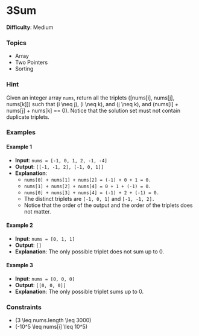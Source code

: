 # 3Sum

**Difficulty**: Medium

### Topics

- Array
- Two Pointers
- Sorting

### Hint

Given an integer array `nums`, return all the triplets \([nums[i], nums[j], nums[k]]\) such that \(i \neq j\), \(i \neq k\), and \(j \neq k\), and \(nums[i] + nums[j] + nums[k] == 0\). Notice that the solution set must not contain duplicate triplets.

### Examples

#### Example 1

- **Input**: `nums = [-1, 0, 1, 2, -1, -4]`
- **Output**: `[[-1, -1, 2], [-1, 0, 1]]`
- **Explanation**:
  - `nums[0] + nums[1] + nums[2] = (-1) + 0 + 1 = 0.`
  - `nums[1] + nums[2] + nums[4] = 0 + 1 + (-1) = 0.`
  - `nums[0] + nums[3] + nums[4] = (-1) + 2 + (-1) = 0.`
  - The distinct triplets are `[-1, 0, 1]` and `[-1, -1, 2].`
  - Notice that the order of the output and the order of the triplets does not matter.

#### Example 2

- **Input**: `nums = [0, 1, 1]`
- **Output**: `[]`
- **Explanation**: The only possible triplet does not sum up to 0.

#### Example 3

- **Input**: `nums = [0, 0, 0]`
- **Output**: `[[0, 0, 0]]`
- **Explanation**: The only possible triplet sums up to 0.

### Constraints

- \(3 \leq nums.length \leq 3000\)
- \(-10^5 \leq nums[i] \leq 10^5\)
